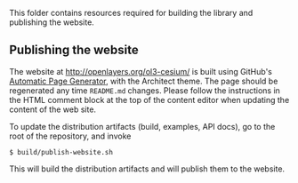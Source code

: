 This folder contains resources required for building the library and publishing the website.

Publishing the website
----------------------

The website at http://openlayers.org/ol3-cesium/ is built using GitHub's [Automatic Page Generator](https://github.com/openlayers/ol3-cesium/generated_pages/new), with the Architect theme. The page should be regenerated any time `README.md` changes. Please follow the instructions in the HTML comment block at the top of the content editor when updating the content of the web site.

To update the distribution artifacts (build, examples, API docs), go to the root of the repository, and invoke

    $ build/publish-website.sh

This will build the distribution artifacts and will publish them to the website.